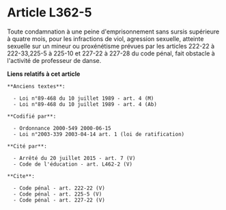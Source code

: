 # Article L362-5

Toute condamnation à une peine d'emprisonnement sans sursis supérieure à quatre mois, pour les infractions de viol, agression
sexuelle, atteinte sexuelle sur un mineur ou proxénétisme prévues par les articles 222-22 à 222-33,225-5 à 225-10 et 227-22 à
227-28 du code pénal, fait obstacle à l'activité de professeur de danse.

**Liens relatifs à cet article**

	**Anciens textes**:

	  - Loi n°89-468 du 10 juillet 1989 - art. 4 (M)
	  - Loi n°89-468 du 10 juillet 1989 - art. 4 (Ab)

	**Codifié par**:

	  - Ordonnance 2000-549 2000-06-15
	  - Loi n°2003-339 2003-04-14 art. 1 (loi de ratification)

	**Cité par**:

	  - Arrêté du 20 juillet 2015 - art. 7 (V)
	  - Code de l'éducation - art. L462-2 (V)

	**Cite**:

	  - Code pénal - art. 222-22 (V)
	  - Code pénal - art. 225-5 (V)
	  - Code pénal - art. 227-22 (V)
